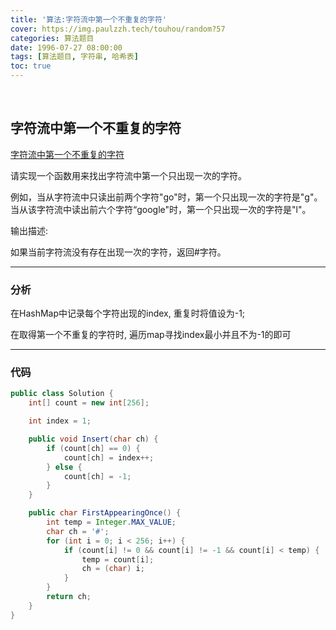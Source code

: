 ```yaml
---
title: '算法:字符流中第一个不重复的字符'
cover: https://img.paulzzh.tech/touhou/random?57
categories: 算法题目
date: 1996-07-27 08:00:00
tags: [算法题目, 字符串, 哈希表]
toc: true
---
```


<br/>

<!--more-->

## 字符流中第一个不重复的字符

[字符流中第一个不重复的字符](https://www.nowcoder.com/practice/00de97733b8e4f97a3fb5c680ee10720?tpId=13&tqId=11207&tPage=3&rp=1&ru=%2Fta%2Fcoding-interviews&qru=%2Fta%2Fcoding-interviews%2Fquestion-ranking)

请实现一个函数用来找出字符流中第一个只出现一次的字符。

例如，当从字符流中只读出前两个字符"go"时，第一个只出现一次的字符是"g"。当从该字符流中读出前六个字符“google"时，第一个只出现一次的字符是"l"。

输出描述:

如果当前字符流没有存在出现一次的字符，返回#字符。

****

### 分析

在HashMap中记录每个字符出现的index, 重复时将值设为-1;

在取得第一个不重复的字符时, 遍历map寻找index最小并且不为-1的即可

****

### 代码

```java
public class Solution {
    int[] count = new int[256];

    int index = 1;

    public void Insert(char ch) {
        if (count[ch] == 0) {
            count[ch] = index++;
        } else {
            count[ch] = -1;
        }
    }

    public char FirstAppearingOnce() {
        int temp = Integer.MAX_VALUE;
        char ch = '#';
        for (int i = 0; i < 256; i++) {
            if (count[i] != 0 && count[i] != -1 && count[i] < temp) {
                temp = count[i];
                ch = (char) i;
            }
        }
        return ch;
    }
}
```

